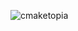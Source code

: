 ![cmaketopia](https://user-images.githubusercontent.com/38818698/50577082-d8778f80-0e1f-11e9-841f-d5040be20cc6.png)
